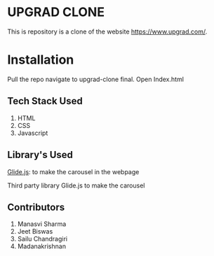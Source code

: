 # UPGRAD CLONE

This is repository is a clone of the website https://www.upgrad.com/. 

# Installation

Pull the repo navigate to upgrad-clone final. Open Index.html

## Tech Stack Used
1.  HTML
2.  CSS  
3.  Javascript

## Library's Used
[Glide.js](https://glidejs.com/): to make the carousel in the webpage
  

Third party library
Glide.js to make the carousel

## Contributors
1. Manasvi Sharma
2. Jeet Biswas
3. Sailu Chandragiri
4. Madanakrishnan 
